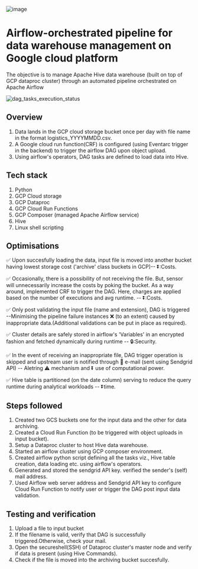 ![image](https://github.com/user-attachments/assets/fe6cf0d0-5856-42dc-b57b-94981b9f5ef8)

# Airflow-orchestrated pipeline for data warehouse management on Google cloud platform<br/>

The objective is to manage Apache Hive data warehouse (built on top of GCP dataproc cluster) through an automated pipeline orchestrated on Apache Airflow

![dag_tasks_execution_status](https://github.com/user-attachments/assets/6e265e65-2a96-4bf1-8fdc-63f2623d14bf)

## Overview<br/>

1. Data lands in the GCP cloud storage bucket once per day with file name in the format logistics_YYYYMMDD.csv.
2. A Google cloud run function(CRF) is configured (using Eventarc trigger in the backend) to trigger the airflow DAG upon object upload.
3. Using airflow's operators, DAG tasks are defined to load data into Hive.
   

## Tech stack<br/>
1. Python
2. GCP Cloud storage
3. GCP Dataproc
4. GCP Cloud Run Functions
5. GCP Composer (managed Apache Airflow service)
7. Hive
8. Linux shell scripting
   
## Optimisations<br/>

✅ Upon succesfully loading the data, input file is moved into another bucket having lowest storage cost ('archive' class buckets in GCP)-- ⏬:Costs.<br/>

✅ Occasionally, there is a possibility of not receiving the file. But, sensor will unnecessarily increase the costs by poking the bucket. As a way around, implemented CRF to trigger the DAG. Here, charges are applied based on the number of executions and avg runtime. -- ⏬:Costs.<br/>

✅ Only post validating the input file (name and extension), DAG is triggered --Minimising the pipeline failure instances ❌ (to an extent) caused by inappropriate data.(Additional validations can be put in place as required).<br/>

✅ Cluster details are safely stored in airflow's 'Variables' in an encrypted fashion and fetched dynamically during runtime -- 🔒:Security.<br/>

✅ In the event of receiving an inappropriate file, DAG trigger operation is skipped and upstream user is notified through :email: e-mail (sent using Sendgrid API) -- Aletring ⚠ mechanism and ⏬ use of computational power.<br/>

✅ Hive table is partitioned (on the date column) serving to reduce the query runtime during analytical workloads -- ⏬time.<br/>

## Steps followed<br/>
1. Created two GCS buckets one for the input data and the other for data archiving.<br/>
2. Created a Cloud Run Function (to be triggered with object uploads in input bucket).<br/>
3. Setup a Dataproc cluster to host Hive data warehouse.<br/>
4. Started an airflow cluster using GCP composer environment.<br/>
5. Created airflow python script defining all the tasks viz., Hive table creation, data loading etc. using airflow's operators.<br/>
6. Generated and stored the sendgrid API key. verified the sender's (self) mail address.<br/>
7. Used Airflow web server address and Sendgrid API key to configure Cloud Run Function to notify user or trigger the DAG post input data validation.<br/>

## Testing and verification<br/>
1. Upload a file to input bucket
2. If the filename is valid, verify that DAG is successfully triggered.Otherwise, check your mail.
3. Open the secureshell(SSH) of Dataproc cluster's master node and verify if data is present (using Hive Commands).
4. Check if the file is moved into the archiving bucket succesfully.




















